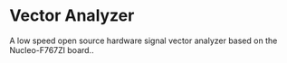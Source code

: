 # Vector Analyzer

A low speed open source hardware signal vector analyzer based on the Nucleo-F767ZI
board..


